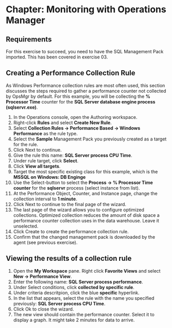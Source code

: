 # Chapter: Monitoring with Operations Manager

## Requirements
For this exercise to succeed, you need to have the SQL Management Pack imported. This has been covered in exercise 03.

## Creating a Performance Collection Rule
As Windows Performance collection rules are most often used, this section discusses the steps required to gather a performance counter not collected by OpsMgr by default. For this example, you will be collecting the **% Processor Time** counter for the **SQL Server database engine process (sqlservr.exe)**.
1. In the Operations console, open the Authoring workspace.
2. Right-click **Rules** and select **Create New Rule**.
3. Select **Collection Rules -> Performance Based -> Windows Performance** as the rule type.
4. Select the **Sample** Management Pack you previously created as a target for the rule.
5. Click Next to continue.
6. Give the rule this name: **SQL Server process CPU Time**.
7. Under rule target, click **Select**.
8. Click **View all targets**.
9. Target the most specific existing class for this example, which is the **MSSQL on Windows: DB Enginge**
10. Use the Select-button to select the **Process -> % Processor Time counter** for the **sqlservr** process (select instance from list).
11. At the Performance Object, Counter, and Instance page, change the collection interval to **1 minute**.
12. Click Next to continue to the final page of the wizard.
13. The last page of the wizard allows you to configure optimized collections. Optimized collection reduces the amount of disk space a performance counter collection uses in the data warehouse. Leave it unselected.
14. Click Create to create the performance collection rule.
15. Confirm that the changed management pack is downloaded by the agent (see previous exercise).

## Viewing the results of a collection rule
1. Open the **My Workspace** pane. Right click **Favorite Views** and select **New -> Performance View**.
1. Enter the following name: **SQL Server process performance**.
1. Under Select conditions, click **collected by specific rule**.
1. Under criteria descritpion, click the blue **specific** hyperlink.
1. In the list that appears, select the rule with the name you specified previously: **SQL Server process CPU Time**.
1. Click Ok to close the wizard.
1. The new view should contain the performance counter. Select it to display a graph. It might take 2 minutes for data to arrive.
